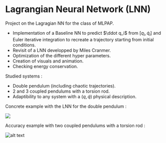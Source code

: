 # Lagrangian Neural Network (LNN)

Project on the Lagragian NN for the class of MLPAP.

- Implementation of a Baseline NN to predict $\ddot q_i$ from $[q_i, \dot q_i]$ and Euler iterative integration to recreate a trajectory starting from initial conditions.
- Revisit of a LNN developped by Miles Cranmer.
- Optimization of the different hyper parameters.
- Creation of visuals and animation.
- Checking energy conservation.

Studied systems :
- Double pendulum (including chaotic trajectories).
- 2 and 3 coupled pendulums with a torsion rod.
- Adaptibility to any system with a $(q, \dot q)$ physical description.

Concrete example with the LNN for the double pendulum : 

![](https://github.com/PyNoe/LNN/blob/main/Visuals/double_pendulum_sub2.gif)

Accuracy example with two coupled pendulums with a torsion rod :

![alt text](https://github.com/PyNoe/LNN/blob/main/Visuals/PendulesCouplés_torsion.jpg)

